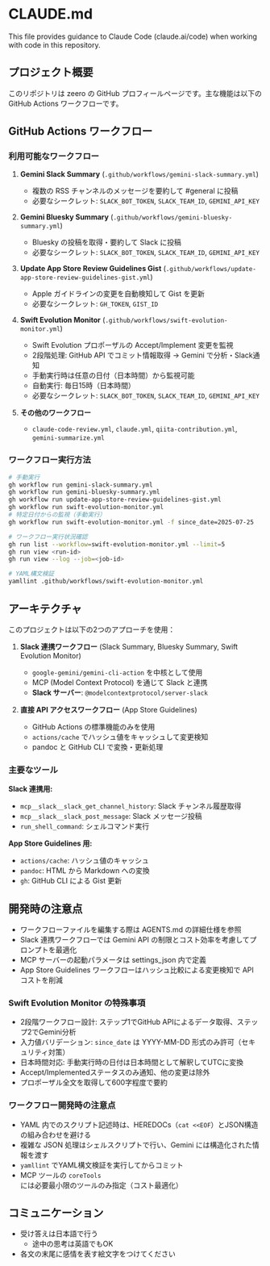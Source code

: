 # CLAUDE.md

This file provides guidance to Claude Code (claude.ai/code) when working with code in this repository.

## プロジェクト概要

このリポジトリは zeero の GitHub プロフィールページです。主な機能は以下の GitHub Actions ワークフローです。

## GitHub Actions ワークフロー

### 利用可能なワークフロー

1. **Gemini Slack Summary** (`.github/workflows/gemini-slack-summary.yml`)
   - 複数の RSS チャンネルのメッセージを要約して #general に投稿
   - 必要なシークレット: `SLACK_BOT_TOKEN`, `SLACK_TEAM_ID`, `GEMINI_API_KEY`

2. **Gemini Bluesky Summary** (`.github/workflows/gemini-bluesky-summary.yml`)
   - Bluesky の投稿を取得・要約して Slack に投稿
   - 必要なシークレット: `SLACK_BOT_TOKEN`, `SLACK_TEAM_ID`, `GEMINI_API_KEY`

3. **Update App Store Review Guidelines Gist** (`.github/workflows/update-app-store-review-guidelines-gist.yml`)
   - Apple ガイドラインの変更を自動検知して Gist を更新
   - 必要なシークレット: `GH_TOKEN`, `GIST_ID`

4. **Swift Evolution Monitor** (`.github/workflows/swift-evolution-monitor.yml`)
   - Swift Evolution プロポーザルの Accept/Implement 変更を監視
   - 2段階処理: GitHub API でコミット情報取得 → Gemini で分析・Slack通知
   - 手動実行時は任意の日付（日本時間）から監視可能
   - 自動実行: 毎日15時（日本時間）
   - 必要なシークレット: `SLACK_BOT_TOKEN`, `SLACK_TEAM_ID`, `GEMINI_API_KEY`

5. **その他のワークフロー**
   - `claude-code-review.yml`, `claude.yml`, `qiita-contribution.yml`, `gemini-summarize.yml`

### ワークフロー実行方法

```bash
# 手動実行
gh workflow run gemini-slack-summary.yml
gh workflow run gemini-bluesky-summary.yml
gh workflow run update-app-store-review-guidelines-gist.yml
gh workflow run swift-evolution-monitor.yml
# 特定日付からの監視（手動実行）
gh workflow run swift-evolution-monitor.yml -f since_date=2025-07-25

# ワークフロー実行状況確認
gh run list --workflow=swift-evolution-monitor.yml --limit=5
gh run view <run-id>
gh run view --log --job=<job-id>

# YAML構文検証
yamllint .github/workflows/swift-evolution-monitor.yml
```

## アーキテクチャ

このプロジェクトは以下の2つのアプローチを使用：

1. **Slack 連携ワークフロー** (Slack Summary, Bluesky Summary, Swift Evolution Monitor)
   - `google-gemini/gemini-cli-action` を中核として使用
   - MCP (Model Context Protocol) を通じて Slack と連携
   - **Slack サーバー**: `@modelcontextprotocol/server-slack`

2. **直接 API アクセスワークフロー** (App Store Guidelines)
   - GitHub Actions の標準機能のみを使用
   - `actions/cache` でハッシュ値をキャッシュして変更検知
   - pandoc と GitHub CLI で変換・更新処理

### 主要なツール

**Slack 連携用:**
- `mcp__slack__slack_get_channel_history`: Slack チャンネル履歴取得
- `mcp__slack__slack_post_message`: Slack メッセージ投稿
- `run_shell_command`: シェルコマンド実行

**App Store Guidelines 用:**
- `actions/cache`: ハッシュ値のキャッシュ
- `pandoc`: HTML から Markdown への変換
- `gh`: GitHub CLI による Gist 更新

## 開発時の注意点

- ワークフローファイルを編集する際は AGENTS.md の詳細仕様を参照
- Slack 連携ワークフローでは Gemini API の制限とコスト効率を考慮してプロンプトを最適化
- MCP サーバーの起動パラメータは settings_json 内で定義
- App Store Guidelines ワークフローはハッシュ比較による変更検知で API コストを削減

### Swift Evolution Monitor の特殊事項

- 2段階ワークフロー設計: ステップ1でGitHub APIによるデータ取得、ステップ2でGemini分析
- 入力値バリデーション: `since_date` は YYYY-MM-DD 形式のみ許可（セキュリティ対策）
- 日本時間対応: 手動実行時の日付は日本時間として解釈してUTCに変換
- Accept/Implementedステータスのみ通知、他の変更は除外
- プロポーザル全文を取得して600字程度で要約

### ワークフロー開発時の注意点

- YAML 内でのスクリプト記述時は、HEREDOCs（`cat <<EOF`）とJSON構造の組み合わせを避ける
- 複雑な JSON 処理はシェルスクリプトで行い、Gemini には構造化された情報を渡す
- `yamllint` でYAML構文検証を実行してからコミット
- MCP ツールの `coreTools` には必要最小限のツールのみ指定（コスト最適化）

## コミュニケーション

- 受け答えは日本語で行う
  - 途中の思考は英語でもOK
- 各文の末尾に感情を表す絵文字をつけてください
